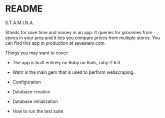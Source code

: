 # README
S.T.A.M.I.N.A.

Stands for save time and money in an app. It queries for groceries from stores in your area and it lets you compare prices from multiple stores. You can find this app in production at savestam.com. 

Things you may want to cover:

* The app is built entirely on Ruby on Rails, ruby-2.6.3

* Watir is the main gem that is used to perform webscraping. 

* Configuration

* Database creation

* Database initialization

* How to run the test suite

